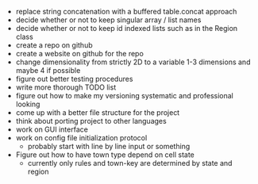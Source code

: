 * replace string concatenation with a buffered table.concat approach
* decide whether or not to keep singular array / list names
* decide whether or not to keep id indexed lists such as in the Region class
* create a repo on github
* create a website on github for the repo
* change dimensionality from strictly 2D to a variable 1-3 dimensions and maybe 4 if possible
* figure out better testing procedures
* write more thorough TODO list
* figure out how to make my versioning systematic and professional looking 
* come up with a better file structure for the project
* think about porting project to other languages
* work on GUI interface
* work on config file initialization protocol
	* probably start with line by line input or something
* Figure out how to have town type depend on cell state
	* currently only rules and town-key are determined by state and region

